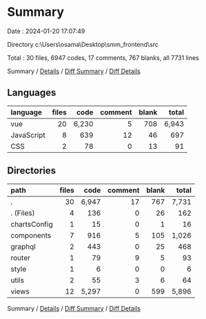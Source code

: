 # Summary

Date : 2024-01-20 17:07:49

Directory c:\\Users\\osama\\Desktop\\smm_frontend\\src

Total : 30 files,  6947 codes, 17 comments, 767 blanks, all 7731 lines

Summary / [Details](details.md) / [Diff Summary](diff.md) / [Diff Details](diff-details.md)

## Languages
| language | files | code | comment | blank | total |
| :--- | ---: | ---: | ---: | ---: | ---: |
| vue | 20 | 6,230 | 5 | 708 | 6,943 |
| JavaScript | 8 | 639 | 12 | 46 | 697 |
| CSS | 2 | 78 | 0 | 13 | 91 |

## Directories
| path | files | code | comment | blank | total |
| :--- | ---: | ---: | ---: | ---: | ---: |
| . | 30 | 6,947 | 17 | 767 | 7,731 |
| . (Files) | 4 | 136 | 0 | 26 | 162 |
| chartsConfig | 1 | 15 | 0 | 1 | 16 |
| components | 7 | 916 | 5 | 105 | 1,026 |
| graphql | 2 | 443 | 0 | 25 | 468 |
| router | 1 | 79 | 9 | 5 | 93 |
| style | 1 | 6 | 0 | 0 | 6 |
| utils | 2 | 55 | 3 | 6 | 64 |
| views | 12 | 5,297 | 0 | 599 | 5,896 |

Summary / [Details](details.md) / [Diff Summary](diff.md) / [Diff Details](diff-details.md)